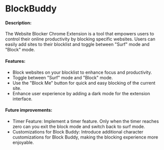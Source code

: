 # BlockBuddy

#### Description: 
The Website Blocker Chrome Extension is a tool that empowers users to control their online productivity by blocking specific websites. Users can easily add sites to their blocklist and toggle between "Surf" mode and "Block" mode.


#### Features: 

- Block websites on your blocklist to enhance focus and productivity.
- Toggle between "Surf" mode and "Block" mode.
- Use the "Block Me" button for quick and easy blocking of the current site.
- Enhance user experience by adding a dark mode for the extension interface.

#### Future improvements: 

- Timer Feature: Implement a timer feature. Only when the timer reaches zero can you exit the block mode and switch back to surf mode.
- Customizations for Block Buddy: Introduce additional character customizations for Block Buddy, making the blocking experience more enjoyable.